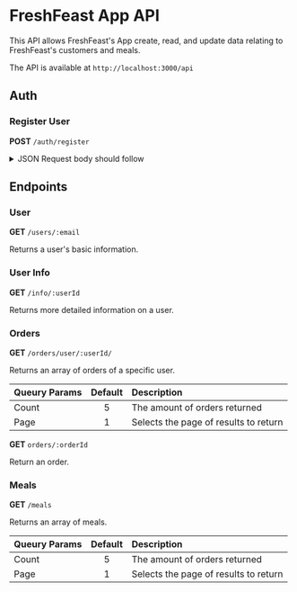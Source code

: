 # FreshFeast App API
This API allows FreshFeast's App create, read, and update data relating to FreshFeast's customers and meals.

The API is available at `http://localhost:3000/api`

## Auth ##

### Register User ###

**POST** `/auth/register`
<details>
<summary>JSON Request body should follow</summary>

```
{
    "user": {
        "email": "String",
        "password": "String",
        "firstName": "String",
        "lastName": "String",
        "dietChoice": ["String"],
        "allergens": ["String"],
        "preferredDay": "Number"
    },
    "info": {
    "deliveryAddress": {
        "address1": "String",
        "address2": "String",
        "city": "String",
        "state": "String",
        "zip": "String"
    },
    "DOB": "MM/DD/YYYY",
    "phone": "String"
    },
     "paymentInfo": {
        "ccNum": "string",
        "ccDetails": {
            "address1": "String",
            "address2": "String",
            "city": "String",
            "state": "String",
            "zip": "String"
        },
        "ccExp": {
            "month": Number,
            "year": Number
        }
    }
}
```
</details>

## Endpoints ##

### User ###
**GET** `/users/:email`

Returns a user's basic information.

### User Info ###
**GET** `/info/:userId`

Returns more detailed information on a user.

### Orders ###
**GET** `/orders/user/:userId/`

Returns an array of orders of a specific user.

| Queury Params      | Default     | Description   |
| :---        |    :----:   |          :--- |
| Count       | 5           | The amount of orders returned  |
| Page        | 1           | Selects the page of results to return      |

**GET** `orders/:orderId`

Return an order.

### Meals ###
**GET** `/meals`

Returns an array of meals.

| Queury Params      | Default     | Description   |
| :---        |    :----:   |          :--- |
| Count       | 5           | The amount of orders returned  |
| Page        | 1           | Selects the page of results to return      |



